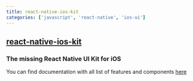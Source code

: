 ```yaml
---
title: react-native-ios-kit
categories: ['javascript', 'react-native', 'ios-ui']
---
```

## [react-native-ios-kit](https://github.com/callstack/react-native-ios-kit)

### The missing React Native UI Kit for iOS


You can find documentation with all list of features and components [here](https://callstack.github.io/react-native-ios-kit)
